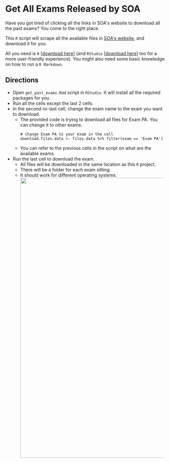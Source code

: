 # Get All Exams Released by SOA

Have you got tired of clicking all the links in SOA's website to download all the past exams? You come to the right place.

This `R` script will scrape all the available files in [SOA's website](https://www.soa.org/education/exam-req/syllabus-study-materials/edu-multiple-choice-exam), and download it for you.

All you need is `R` [[download here](https://cloud.r-project.org)] (and `RStudio` [[download here](https://www.rstudio.com/products/rstudio/download/)] too for a more user-friendly experience). 
You might also need some basic knowledge on how to run a `R Markdown`.

## Directions
- Open `get_past_exams.Rmd` script in `RStudio`. It will install all the required packages for you.
- Run all the cells except the last 2 cells.
- In the second-to-last cell, change the exam name to the exam you want to download.
  - The provided code is trying to download all files for Exam PA. You can change it to other exams.
    ```{r}
    # change Exam PA to your exam in the cell
    download.files.data <- files.data %>% filter(exam == 'Exam PA')  
    ```
  - You can refer to the previous cells in the script on what are the available exams.
- Run the last cell to download the exam. 
  - All files will be downloaded in the same location as this `R` project.
  - There will be a folder for each exam sitting.
  - It should work for different operating systems.
    <img width="882" src="https://user-images.githubusercontent.com/43014071/138378268-2b818a61-9970-4134-8bdb-174ceda21417.png">
